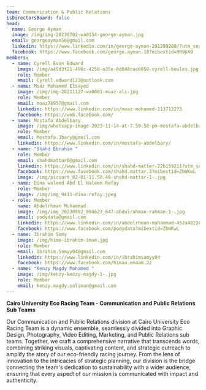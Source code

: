 ```yaml
---
team: Communication & Public Relations
isDirectorsBoard: false
head:
  name: George Ayman
  image: /img/img-20230702-wa0154-george-ayman.jpg
  email: georgeayman50@gmail.com
  linkedin: https://www.linkedin.com/in/george-ayman-291299209/?utm_source=share&utm_campaign=share_via&utm_content=profile&utm_medium=android_app
  facebook: https://www.facebook.com/george.ayman.18?mibextid=9R9pXO
members:
  - name: Cyrell Evan Edward
    image: /img/a45d3f21-496c-4258-a35e-0d848cae6058-cyrell-boules.jpg
    role: Member
    email: Cyrell.edward123@outlook.com
  - name: Moaz Mohamed Elsayed
    image: /img/img-20211127-wa0081-moaz-ali.jpg
    role: Member
    email: moaz78957@gmail.com
    linkedin: https://www.linkedin.com/in/moaz-mohamed-113713273
    facebook: https://web.facebook.com/
  - name: Mostafa Abdelbary
    image: /img/whatsapp-image-2023-11-14-at-7.50.58-pm-mostafa-abdelbary.jpg
    role: Member
    email: Mostafa.3bary@gmail.com
    linkedin: https://www.linkedin.com/in/mostafa-abdelbary/
  - name: "Shahd Ebrahim "
    role: Member
    email: shahdmattar6@gmail.com
    linkedin: https://www.linkedin.com/in/shahd-matter-22b159211?utm_source=share&utm_campaign=share_via&utm_content=profile&utm_medium=android_app
    facebook: https://www.facebook.com/shahd.mattar.3?mibextid=ZbWKwL
    image: /img/picsart_02-01-11.58.48-shahd-mattar-1-.jpg
  - name: Dina waleed Abd El Haleem Refay
    role: Member
    image: /img/img_9411-dina-refay.jpeg
  - role: Member
    name: Abdelrhman Muhammad
    image: /img/img_20230902_004623_647-abdulrahman-rahman-1-.jpg
    email: podydata@gmail.com
    linkedin: https://www.linkedin.com/in/abdelrhman-muhammad-452a48226
    facebook: https://www.facebook.com/podydata?mibextid=ZbWKwL
  - name: Ibrahim Samy
    image: /img/hima-ibrahim-imam.jpg
    role: Member
    email: Ibrahim.Samyy04@gmail.com
    linkedin: https://www.linkedin.com/in/ibrahimsamyy04
    facebook: https://www.facebook.com/himaa.emaam.22
  - name: "Kenzy Magdy Mohamed "
    image: /img/kenzy-kenzy-magdy-1-.jpg
    role: Member
    email: kenzy.magdy.soliman@gmail.com
---
```

**Cairo University Eco Racing Team - Communication and Public Relations Sub Teams**

Our Communication and Public Relations division at Cairo University Eco Racing Team is a dynamic ensemble, seamlessly divided into Graphic Design, Photography, Video Editing, Marketing, and Public Relations sub teams. Together, we craft a comprehensive narrative that transcends words, combining striking visuals, captivating content, and strategic outreach to amplify the story of our eco-friendly racing journey. From the lens of innovation to the intricacies of strategic planning, our division is the bridge connecting the team's dedication to sustainability with a wider audience, ensuring that every aspect of our mission is communicated with impact and authenticity.